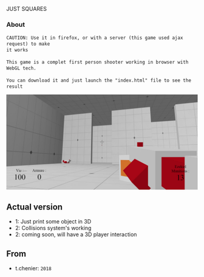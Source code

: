 JUST SQUARES
### About

```
CAUTION: Use it in firefox, or with a server (this game used ajax request) to make
it works

This game is a complet first person shooter working in browser with WebGL tech.

You can download it and just launch the "index.html" file to see the result
```
![alt text](https://raw.githubusercontent.com/cerb3re/justSquare_WebGL/master/assets/images/ingame3.jpg)

## Actual version

- 1: Just print some object in 3D
- 2: Collisions system's working
- 2: coming soon, will have a 3D player interaction 

## From

- t.chenier: `2018`